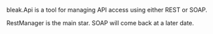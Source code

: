 bleak.Api is a tool for managing API access using either REST or SOAP.

RestManager is the main star. SOAP will come back at a later date.